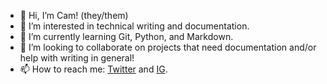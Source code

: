 - 👋 Hi, I’m Cam! (they/them)
- 👀 I’m interested in technical writing and documentation.
- 🌱 I’m currently learning Git, Python, and Markdown.
- 💞️ I’m looking to collaborate on projects that need documentation and/or help with writing in general!
- 📫 How to reach me: <a href = "https://twitter.com/campentimone">Twitter</a> and <a href = "https://www.instagram.com/cam.pentimone/">IG</a>.

